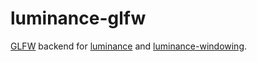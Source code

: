 # luminance-glfw

<!-- cargo-sync-readme start -->

[GLFW](https://crates.io/crates/glfw) backend for [luminance](https://crates.io/crates/luminance)
and [luminance-windowing](https://crates.io/crates/luminance-windowing).

<!-- cargo-sync-readme end -->
